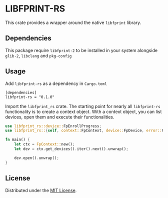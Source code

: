 # LIBFPRINT-RS
This crate provides a wrapper around the native `libfprint` library. 

## Dependencies
This package require `libfprint-2` to be installed in your system alongside `glib-2`, `libclang` and `pkg-config`

## Usage
Add `libfprint-rs` as a dependency in `Cargo.toml`
```
[dependencies]
libfprint-rs = "0.1.0"
```
Import the `libfprint_rs` crate. The starting point for nearly all `libfprint-rs` functionality is to create a context object. With a context object, you can list devices, open them and execute their functionalities.
```rust
use libfprint_rs::device::FpEnrollProgress;
use libfprint_rs::{self, context::FpContext, device::FpDevice, error::GError, print::FpPrint};

fn main() {
    let ctx = FpContext::new();
    let dev = ctx.get_devices().iter().next().unwrap();

    dev.open().unwrap();
}
``` 
## License 
Distributed under the [MIT License](LICENSE).